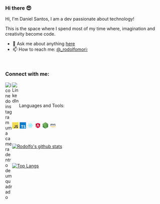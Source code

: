 ### Hi there 😎

Hi, I'm Daniel Santos, I am a dev passionate about technology!

This is the space where I spend most of my time where, imagination and creativity become code.

- 💬 Ask me about anything [here](https://www.linkedin.com/in/daniel-santos-deslan)
- 📫 How to reach me: [@_rodolfomori](https://www.instagram.com/deslandev_official);


<br />

### Connect with me:

<p>
<a href="https://www.instagram.com/deslandev_official">
<img align="left" alt="icone do instagram uma camera dentro de um quadrado" width="22px" src="https://cdn.jsdelivr.net/npm/simple-icons@v3/icons/instagram.svg" />
</a>
<a href="https://www.linkedin.com/in/daniel-santos-deslan">
<img align="left" alt="LinkedIn" width="22px" src="https://cdn.jsdelivr.net/npm/simple-icons@v3/icons/linkedin.svg" />
</a>
</p>
<br />
<br />


<p align="left">
 <br />
 Languages and Tools:
 </p>
<br />

<code><img height="20" src="https://raw.githubusercontent.com/github/explore/80688e429a7d4ef2fca1e82350fe8e3517d3494d/topics/javascript/javascript.png"></code>
<code><img height="20" src="https://raw.githubusercontent.com/github/explore/80688e429a7d4ef2fca1e82350fe8e3517d3494d/topics/typescript/typescript.png"></code>
<code><img height="20" src="https://raw.githubusercontent.com/github/explore/80688e429a7d4ef2fca1e82350fe8e3517d3494d/topics/react/react.png"></code>
<code><img height="20" src="https://raw.githubusercontent.com/github/explore/80688e429a7d4ef2fca1e82350fe8e3517d3494d/topics/angular/angular.png"></code>
<code><img height="20" src="https://raw.githubusercontent.com/github/explore/80688e429a7d4ef2fca1e82350fe8e3517d3494d/topics/nodejs/nodejs.png"></code> 
<code><img height="20" src="https://raw.githubusercontent.com/github/explore/80688e429a7d4ef2fca1e82350fe8e3517d3494d/topics/aws/aws.png"></code> 

<br />

[![Rodolfo's github stats](https://github-readme-stats.vercel.app/api?username=rodolfomori&show_icons=true&theme=buefy)](https://github.com/rodolfomori/github-readme-stats)

<br />

[![Top Langs](https://github-readme-stats.vercel.app/api/top-langs/?username=rodolfomori&layout=compact&show_icons=true&theme=buefy)](https://github.com/rodolfomori/github-readme-stats)
